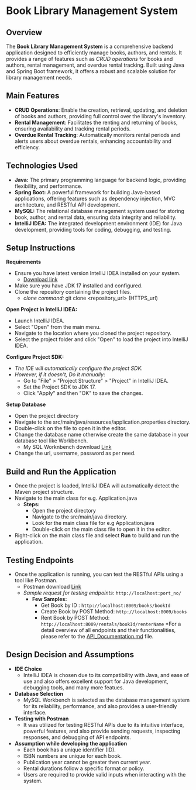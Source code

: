 # Book Library Management System

## Overview
The **Book Library Management System** is a comprehensive backend application designed to efficiently manage books, authors, and rentals. It provides a range of features such as *CRUD operations* for books and authors, rental management, and overdue rental tracking. Built using Java and Spring Boot framework, it offers a robust and scalable solution for library management needs.

## Main Features
* **CRUD Operations**: Enable the creation, retrieval, updating, and deletion of books and authors, providing full control over the library's inventory.
* **Rental Management**: Facilitates the renting and returning of books, ensuring availability and tracking rental periods.
* **Overdue Rental Tracking**: Automatically monitors rental periods and alerts users about overdue rentals, enhancing accountability and efficiency.

## Technologies Used
* **Java:** The primary programming language for backend logic, providing flexibility, and performance.
* **Spring Boot:** A powerful framework for building Java-based applications, offering features such as dependency injection, MVC architecture, and RESTful API development.
* **MySQL:** The relational database management system used for storing book, author, and rental data, ensuring data integrity and reliability.
* **IntelliJ IDEA:** The integrated development environment (IDE) for Java development, providing tools for coding, debugging, and testing.

## Setup Instructions
**Requirements**
* Ensure you have latest version IntelliJ IDEA installed on your system.
   * [Download link](https://www.jetbrains.com/idea/download/)
* Make sure you have JDK 17 installed and configured.
* Clone the repository containing the project files.
    * *clone command:* git clone <repository_url> (HTTPS_url)

**Open Project in IntelliJ IDEA:**
* Launch IntelliJ IDEA.
* Select "Open" from the main menu.
* Navigate to the location where you cloned the project repository.
* Select the project folder and click "Open" to load the project into IntelliJ IDEA.

**Configure Project SDK:**
* *The IDE will automatically configure the project SDK.*
* *However, if it doesn't, Do it manually*:
  * Go to "File" > "Project Structure" > "Project" in IntelliJ IDEA.
  * Set the Project SDK to JDK 17.
  * Click "Apply" and then "OK" to save the changes.
    
**Setup Database**
* Open the project directory
* Navigate to the src/main/java/resources/application.properties directory.
* Double-click on the file to open it in the editor.
* Change the database name otherwise create the same database in your database tool like Workbench.
    * My SQL Worknbench download [Link](https://dev.mysql.com/downloads/workbench/)
* Change the url, username, password as per need.

## Build and Run the Application
* Once the project is loaded, IntelliJ IDEA will automatically detect the Maven project structure.
* Navigate to the main class for e.g. Application.java
   * **Steps:**
      * Open the project directory
      * Navigate to the src/main/java directory.
      * Look for the main class file for e.g Application.java
      * Double-click on the main class file to open it in the editor.
* Right-click on the main class file and select **Run** to build and run the application.

## Testing Endpoints
* Once the application is running, you can test the RESTful APIs using a tool like Postman.
  * Postman download [Link](https://www.postman.com/downloads/)
  * *Sample request for testing endpoints:* `http://localhost:port_no/`
    * **Few Samples:**
      * Get Book by ID : `http://localhost:8009/books/bookId`
      * Create Book by POST Method: `http://localhost:8009/books`
      * Rent Book by POST Method: `http://localhost:8009/rentals/bookId/renterName`
  *For a detail overview of all endpoints and their functionalities, please refer to the [API_Documentation.md](https://github.com/sunnysagar/Book-Library-System/blob/master/src/main/resources/API_Documentation.md) file.
## Design Decision and Assumptions
* **IDE Choice**
  * IntelliJ IDEA is chosen due to its compatibility with Java, and ease of use and also offers excellent support for Java development, debugging tools, and many more featues.
* **Database Selection**
  * MySQL Workbench is selected as the database management system for its reliability, performance, and also provides a user-friendly interface.
* **Testing with Postman**
  * It was utilized for testing RESTful APIs due to its intuitive interface, powerful features, and also provide sending requests, inspecting responses, and debugging of API endpoints.
* **Assumption while developing the application**
  * Each book has a unique identifier (ID).
  * ISBN numbers are unique for each book.
  * Publication year cannot be greater then current year.
  * Rental durations follow a specific format or policy.
  * Users are required to provide valid inputs when interacting with the system.
